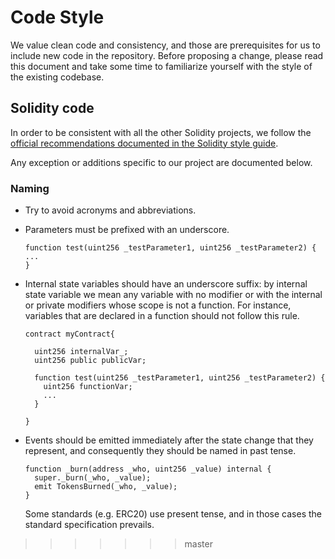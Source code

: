 # Code Style

We value clean code and consistency, and those are prerequisites for us to
include new code in the repository. Before proposing a change, please read this
document and take some time to familiarize yourself with the style of the
existing codebase.

## Solidity code

In order to be consistent with all the other Solidity projects, we follow the
[official recommendations documented in the Solidity style guide](http://solidity.readthedocs.io/en/latest/style-guide.html).

Any exception or additions specific to our project are documented below.

### Naming

* Try to avoid acronyms and abbreviations.

* Parameters must be prefixed with an underscore.

    ```
    function test(uint256 _testParameter1, uint256 _testParameter2) {
    ...
    }
    ```

* Internal state variables should have an underscore suffix: by internal state
  variable we mean any variable with no modifier or with the internal or private
  modifiers whose scope is not a function. For instance, variables that are
  declared in a function should not follow this rule.


    ```
    contract myContract{

      uint256 internalVar_;
      uint256 public publicVar;

      function test(uint256 _testParameter1, uint256 _testParameter2) {
        uint256 functionVar;
        ...
      }

    }
    ```

* Events should be emitted immediately after the state change that they
  represent, and consequently they should be named in past tense.

    ```
    function _burn(address _who, uint256 _value) internal {
      super._burn(_who, _value);
      emit TokensBurned(_who, _value);
    }
    ```

  Some standards (e.g. ERC20) use present tense, and in those cases the
  standard specification prevails.
>>>>>>> master
